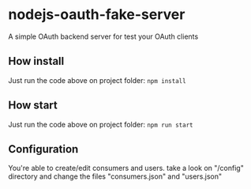 # nodejs-oauth-fake-server
A simple OAuth backend server for test your OAuth clients

## How install
Just run the code above on project folder:
```npm install ```

## How start
Just run the code above on project folder:
```npm run start```

## Configuration
You're able to create/edit consumers and users.
take a look on "/config" directory and change the files "consumers.json" and "users.json"